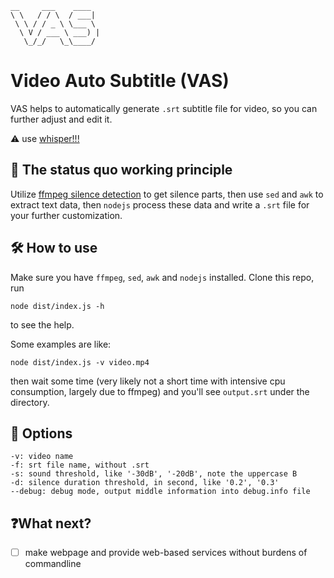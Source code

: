 
```
__     ___    ____
\ \   / / \  / ___|
 \ \ / / _ \ \___ \
  \ V / ___ \ ___) |
   \_/_/   \_\____/
```

# Video Auto Subtitle (VAS)

VAS helps to automatically generate `.srt` subtitle file for video, so you can further adjust and edit it.

⚠️ use [whisper!!!](https://github.com/ggerganov/whisper.cpp)

## 🤔 The status quo working principle

Utilize [ffmpeg silence detection](http://underpop.online.fr/f/ffmpeg/help/silencedetect.htm.gz#:~:text=Detect%20silence%20in%20an%20audio,duration%20are%20expressed%20in%20seconds.) to get silence parts, then use `sed` and `awk` to extract text data, then `nodejs` process these data and write a `.srt` file for your further customization.

## 🛠 How to use

Make sure you have `ffmpeg`, `sed`, `awk` and `nodejs` installed. Clone this repo, run 

```
node dist/index.js -h 
```

to see the help.

Some examples are like:

```
node dist/index.js -v video.mp4
```

then wait some time (very likely not a short time with intensive cpu consumption, largely due to ffmpeg) and you'll see `output.srt` under the directory.

## 🧰 Options

```
-v: video name
-f: srt file name, without .srt
-s: sound threshold, like '-30dB', '-20dB', note the uppercase B
-d: silence duration threshold, in second, like '0.2', '0.3'
--debug: debug mode, output middle information into debug.info file
```

## ❓What next?

- [ ] make webpage and provide web-based services without burdens of commandline
